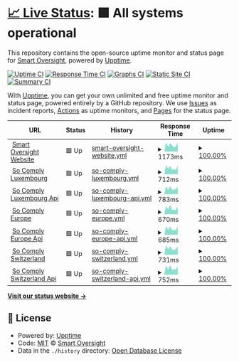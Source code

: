 # [📈 Live Status](https://status.smart-oversight.com): <!--live status--> **🟩 All systems operational**

This repository contains the open-source uptime monitor and status page for [Smart Oversight](https://www.smart-oversight.com), powered by [Upptime](https://github.com/upptime/upptime).

[![Uptime CI](https://github.com/smart-oversight/smartoversight-status/workflows/Uptime%20CI/badge.svg)](https://github.com/smart-oversight/smartoversight-status/actions?query=workflow%3A%22Uptime+CI%22)
[![Response Time CI](https://github.com/smart-oversight/smartoversight-status/workflows/Response%20Time%20CI/badge.svg)](https://github.com/smart-oversight/smartoversight-status/actions?query=workflow%3A%22Response+Time+CI%22)
[![Graphs CI](https://github.com/smart-oversight/smartoversight-status/workflows/Graphs%20CI/badge.svg)](https://github.com/smart-oversight/smartoversight-status/actions?query=workflow%3A%22Graphs+CI%22)
[![Static Site CI](https://github.com/smart-oversight/smartoversight-status/workflows/Static%20Site%20CI/badge.svg)](https://github.com/smart-oversight/smartoversight-status/actions?query=workflow%3A%22Static+Site+CI%22)
[![Summary CI](https://github.com/smart-oversight/smartoversight-status/workflows/Summary%20CI/badge.svg)](https://github.com/smart-oversight/smartoversight-status/actions?query=workflow%3A%22Summary+CI%22)

With [Upptime](https://upptime.js.org), you can get your own unlimited and free uptime monitor and status page, powered entirely by a GitHub repository. We use [Issues](https://github.com/smart-oversight/smartoversight-status/issues) as incident reports, [Actions](https://github.com/smart-oversight/smartoversight-status/actions) as uptime monitors, and [Pages](https://status.smart-oversight.com) for the status page.

<!--start: status pages-->
<!-- This summary is generated by Upptime (https://github.com/upptime/upptime) -->
<!-- Do not edit this manually, your changes will be overwritten -->
<!-- prettier-ignore -->
| URL | Status | History | Response Time | Uptime |
| --- | ------ | ------- | ------------- | ------ |
| <img alt="" src="https://icons.duckduckgo.com/ip3/www.smart-oversight.com.ico" height="13"> [Smart Oversight Website](https://www.smart-oversight.com/) | 🟩 Up | [smart-oversight-website.yml](https://github.com/smart-oversight/smartoversight-status/commits/HEAD/history/smart-oversight-website.yml) | <details><summary><img alt="Response time graph" src="./graphs/smart-oversight-website/response-time-week.png" height="20"> 1173ms</summary><br><a href="https://status.smart-oversight.com/history/smart-oversight-website"><img alt="Response time 1311" src="https://img.shields.io/endpoint?url=https%3A%2F%2Fraw.githubusercontent.com%2Fsmart-oversight%2Fsmartoversight-status%2FHEAD%2Fapi%2Fsmart-oversight-website%2Fresponse-time.json"></a><br><a href="https://status.smart-oversight.com/history/smart-oversight-website"><img alt="24-hour response time 1578" src="https://img.shields.io/endpoint?url=https%3A%2F%2Fraw.githubusercontent.com%2Fsmart-oversight%2Fsmartoversight-status%2FHEAD%2Fapi%2Fsmart-oversight-website%2Fresponse-time-day.json"></a><br><a href="https://status.smart-oversight.com/history/smart-oversight-website"><img alt="7-day response time 1173" src="https://img.shields.io/endpoint?url=https%3A%2F%2Fraw.githubusercontent.com%2Fsmart-oversight%2Fsmartoversight-status%2FHEAD%2Fapi%2Fsmart-oversight-website%2Fresponse-time-week.json"></a><br><a href="https://status.smart-oversight.com/history/smart-oversight-website"><img alt="30-day response time 1225" src="https://img.shields.io/endpoint?url=https%3A%2F%2Fraw.githubusercontent.com%2Fsmart-oversight%2Fsmartoversight-status%2FHEAD%2Fapi%2Fsmart-oversight-website%2Fresponse-time-month.json"></a><br><a href="https://status.smart-oversight.com/history/smart-oversight-website"><img alt="1-year response time 1308" src="https://img.shields.io/endpoint?url=https%3A%2F%2Fraw.githubusercontent.com%2Fsmart-oversight%2Fsmartoversight-status%2FHEAD%2Fapi%2Fsmart-oversight-website%2Fresponse-time-year.json"></a></details> | <details><summary><a href="https://status.smart-oversight.com/history/smart-oversight-website">100.00%</a></summary><a href="https://status.smart-oversight.com/history/smart-oversight-website"><img alt="All-time uptime 99.75%" src="https://img.shields.io/endpoint?url=https%3A%2F%2Fraw.githubusercontent.com%2Fsmart-oversight%2Fsmartoversight-status%2FHEAD%2Fapi%2Fsmart-oversight-website%2Fuptime.json"></a><br><a href="https://status.smart-oversight.com/history/smart-oversight-website"><img alt="24-hour uptime 100.00%" src="https://img.shields.io/endpoint?url=https%3A%2F%2Fraw.githubusercontent.com%2Fsmart-oversight%2Fsmartoversight-status%2FHEAD%2Fapi%2Fsmart-oversight-website%2Fuptime-day.json"></a><br><a href="https://status.smart-oversight.com/history/smart-oversight-website"><img alt="7-day uptime 100.00%" src="https://img.shields.io/endpoint?url=https%3A%2F%2Fraw.githubusercontent.com%2Fsmart-oversight%2Fsmartoversight-status%2FHEAD%2Fapi%2Fsmart-oversight-website%2Fuptime-week.json"></a><br><a href="https://status.smart-oversight.com/history/smart-oversight-website"><img alt="30-day uptime 100.00%" src="https://img.shields.io/endpoint?url=https%3A%2F%2Fraw.githubusercontent.com%2Fsmart-oversight%2Fsmartoversight-status%2FHEAD%2Fapi%2Fsmart-oversight-website%2Fuptime-month.json"></a><br><a href="https://status.smart-oversight.com/history/smart-oversight-website"><img alt="1-year uptime 99.75%" src="https://img.shields.io/endpoint?url=https%3A%2F%2Fraw.githubusercontent.com%2Fsmart-oversight%2Fsmartoversight-status%2FHEAD%2Fapi%2Fsmart-oversight-website%2Fuptime-year.json"></a></details>
| <img alt="" src="https://icons.duckduckgo.com/ip3/app-lux.so-comply.com.ico" height="13"> [So Comply Luxembourg](https://app-lux.so-comply.com/) | 🟩 Up | [so-comply-luxembourg.yml](https://github.com/smart-oversight/smartoversight-status/commits/HEAD/history/so-comply-luxembourg.yml) | <details><summary><img alt="Response time graph" src="./graphs/so-comply-luxembourg/response-time-week.png" height="20"> 712ms</summary><br><a href="https://status.smart-oversight.com/history/so-comply-luxembourg"><img alt="Response time 688" src="https://img.shields.io/endpoint?url=https%3A%2F%2Fraw.githubusercontent.com%2Fsmart-oversight%2Fsmartoversight-status%2FHEAD%2Fapi%2Fso-comply-luxembourg%2Fresponse-time.json"></a><br><a href="https://status.smart-oversight.com/history/so-comply-luxembourg"><img alt="24-hour response time 991" src="https://img.shields.io/endpoint?url=https%3A%2F%2Fraw.githubusercontent.com%2Fsmart-oversight%2Fsmartoversight-status%2FHEAD%2Fapi%2Fso-comply-luxembourg%2Fresponse-time-day.json"></a><br><a href="https://status.smart-oversight.com/history/so-comply-luxembourg"><img alt="7-day response time 712" src="https://img.shields.io/endpoint?url=https%3A%2F%2Fraw.githubusercontent.com%2Fsmart-oversight%2Fsmartoversight-status%2FHEAD%2Fapi%2Fso-comply-luxembourg%2Fresponse-time-week.json"></a><br><a href="https://status.smart-oversight.com/history/so-comply-luxembourg"><img alt="30-day response time 717" src="https://img.shields.io/endpoint?url=https%3A%2F%2Fraw.githubusercontent.com%2Fsmart-oversight%2Fsmartoversight-status%2FHEAD%2Fapi%2Fso-comply-luxembourg%2Fresponse-time-month.json"></a><br><a href="https://status.smart-oversight.com/history/so-comply-luxembourg"><img alt="1-year response time 688" src="https://img.shields.io/endpoint?url=https%3A%2F%2Fraw.githubusercontent.com%2Fsmart-oversight%2Fsmartoversight-status%2FHEAD%2Fapi%2Fso-comply-luxembourg%2Fresponse-time-year.json"></a></details> | <details><summary><a href="https://status.smart-oversight.com/history/so-comply-luxembourg">100.00%</a></summary><a href="https://status.smart-oversight.com/history/so-comply-luxembourg"><img alt="All-time uptime 99.97%" src="https://img.shields.io/endpoint?url=https%3A%2F%2Fraw.githubusercontent.com%2Fsmart-oversight%2Fsmartoversight-status%2FHEAD%2Fapi%2Fso-comply-luxembourg%2Fuptime.json"></a><br><a href="https://status.smart-oversight.com/history/so-comply-luxembourg"><img alt="24-hour uptime 100.00%" src="https://img.shields.io/endpoint?url=https%3A%2F%2Fraw.githubusercontent.com%2Fsmart-oversight%2Fsmartoversight-status%2FHEAD%2Fapi%2Fso-comply-luxembourg%2Fuptime-day.json"></a><br><a href="https://status.smart-oversight.com/history/so-comply-luxembourg"><img alt="7-day uptime 100.00%" src="https://img.shields.io/endpoint?url=https%3A%2F%2Fraw.githubusercontent.com%2Fsmart-oversight%2Fsmartoversight-status%2FHEAD%2Fapi%2Fso-comply-luxembourg%2Fuptime-week.json"></a><br><a href="https://status.smart-oversight.com/history/so-comply-luxembourg"><img alt="30-day uptime 100.00%" src="https://img.shields.io/endpoint?url=https%3A%2F%2Fraw.githubusercontent.com%2Fsmart-oversight%2Fsmartoversight-status%2FHEAD%2Fapi%2Fso-comply-luxembourg%2Fuptime-month.json"></a><br><a href="https://status.smart-oversight.com/history/so-comply-luxembourg"><img alt="1-year uptime 99.98%" src="https://img.shields.io/endpoint?url=https%3A%2F%2Fraw.githubusercontent.com%2Fsmart-oversight%2Fsmartoversight-status%2FHEAD%2Fapi%2Fso-comply-luxembourg%2Fuptime-year.json"></a></details>
| <img alt="" src="https://icons.duckduckgo.com/ip3/api-lux.so-comply.com.ico" height="13"> [So Comply Luxembourg Api](https://api-lux.so-comply.com/v1/health-check) | 🟩 Up | [so-comply-luxembourg-api.yml](https://github.com/smart-oversight/smartoversight-status/commits/HEAD/history/so-comply-luxembourg-api.yml) | <details><summary><img alt="Response time graph" src="./graphs/so-comply-luxembourg-api/response-time-week.png" height="20"> 783ms</summary><br><a href="https://status.smart-oversight.com/history/so-comply-luxembourg-api"><img alt="Response time 758" src="https://img.shields.io/endpoint?url=https%3A%2F%2Fraw.githubusercontent.com%2Fsmart-oversight%2Fsmartoversight-status%2FHEAD%2Fapi%2Fso-comply-luxembourg-api%2Fresponse-time.json"></a><br><a href="https://status.smart-oversight.com/history/so-comply-luxembourg-api"><img alt="24-hour response time 1016" src="https://img.shields.io/endpoint?url=https%3A%2F%2Fraw.githubusercontent.com%2Fsmart-oversight%2Fsmartoversight-status%2FHEAD%2Fapi%2Fso-comply-luxembourg-api%2Fresponse-time-day.json"></a><br><a href="https://status.smart-oversight.com/history/so-comply-luxembourg-api"><img alt="7-day response time 783" src="https://img.shields.io/endpoint?url=https%3A%2F%2Fraw.githubusercontent.com%2Fsmart-oversight%2Fsmartoversight-status%2FHEAD%2Fapi%2Fso-comply-luxembourg-api%2Fresponse-time-week.json"></a><br><a href="https://status.smart-oversight.com/history/so-comply-luxembourg-api"><img alt="30-day response time 736" src="https://img.shields.io/endpoint?url=https%3A%2F%2Fraw.githubusercontent.com%2Fsmart-oversight%2Fsmartoversight-status%2FHEAD%2Fapi%2Fso-comply-luxembourg-api%2Fresponse-time-month.json"></a><br><a href="https://status.smart-oversight.com/history/so-comply-luxembourg-api"><img alt="1-year response time 759" src="https://img.shields.io/endpoint?url=https%3A%2F%2Fraw.githubusercontent.com%2Fsmart-oversight%2Fsmartoversight-status%2FHEAD%2Fapi%2Fso-comply-luxembourg-api%2Fresponse-time-year.json"></a></details> | <details><summary><a href="https://status.smart-oversight.com/history/so-comply-luxembourg-api">100.00%</a></summary><a href="https://status.smart-oversight.com/history/so-comply-luxembourg-api"><img alt="All-time uptime 99.97%" src="https://img.shields.io/endpoint?url=https%3A%2F%2Fraw.githubusercontent.com%2Fsmart-oversight%2Fsmartoversight-status%2FHEAD%2Fapi%2Fso-comply-luxembourg-api%2Fuptime.json"></a><br><a href="https://status.smart-oversight.com/history/so-comply-luxembourg-api"><img alt="24-hour uptime 100.00%" src="https://img.shields.io/endpoint?url=https%3A%2F%2Fraw.githubusercontent.com%2Fsmart-oversight%2Fsmartoversight-status%2FHEAD%2Fapi%2Fso-comply-luxembourg-api%2Fuptime-day.json"></a><br><a href="https://status.smart-oversight.com/history/so-comply-luxembourg-api"><img alt="7-day uptime 100.00%" src="https://img.shields.io/endpoint?url=https%3A%2F%2Fraw.githubusercontent.com%2Fsmart-oversight%2Fsmartoversight-status%2FHEAD%2Fapi%2Fso-comply-luxembourg-api%2Fuptime-week.json"></a><br><a href="https://status.smart-oversight.com/history/so-comply-luxembourg-api"><img alt="30-day uptime 100.00%" src="https://img.shields.io/endpoint?url=https%3A%2F%2Fraw.githubusercontent.com%2Fsmart-oversight%2Fsmartoversight-status%2FHEAD%2Fapi%2Fso-comply-luxembourg-api%2Fuptime-month.json"></a><br><a href="https://status.smart-oversight.com/history/so-comply-luxembourg-api"><img alt="1-year uptime 99.98%" src="https://img.shields.io/endpoint?url=https%3A%2F%2Fraw.githubusercontent.com%2Fsmart-oversight%2Fsmartoversight-status%2FHEAD%2Fapi%2Fso-comply-luxembourg-api%2Fuptime-year.json"></a></details>
| <img alt="" src="https://icons.duckduckgo.com/ip3/app.so-comply.com.ico" height="13"> [So Comply Europe](https://app.so-comply.com/) | 🟩 Up | [so-comply-europe.yml](https://github.com/smart-oversight/smartoversight-status/commits/HEAD/history/so-comply-europe.yml) | <details><summary><img alt="Response time graph" src="./graphs/so-comply-europe/response-time-week.png" height="20"> 670ms</summary><br><a href="https://status.smart-oversight.com/history/so-comply-europe"><img alt="Response time 755" src="https://img.shields.io/endpoint?url=https%3A%2F%2Fraw.githubusercontent.com%2Fsmart-oversight%2Fsmartoversight-status%2FHEAD%2Fapi%2Fso-comply-europe%2Fresponse-time.json"></a><br><a href="https://status.smart-oversight.com/history/so-comply-europe"><img alt="24-hour response time 843" src="https://img.shields.io/endpoint?url=https%3A%2F%2Fraw.githubusercontent.com%2Fsmart-oversight%2Fsmartoversight-status%2FHEAD%2Fapi%2Fso-comply-europe%2Fresponse-time-day.json"></a><br><a href="https://status.smart-oversight.com/history/so-comply-europe"><img alt="7-day response time 670" src="https://img.shields.io/endpoint?url=https%3A%2F%2Fraw.githubusercontent.com%2Fsmart-oversight%2Fsmartoversight-status%2FHEAD%2Fapi%2Fso-comply-europe%2Fresponse-time-week.json"></a><br><a href="https://status.smart-oversight.com/history/so-comply-europe"><img alt="30-day response time 661" src="https://img.shields.io/endpoint?url=https%3A%2F%2Fraw.githubusercontent.com%2Fsmart-oversight%2Fsmartoversight-status%2FHEAD%2Fapi%2Fso-comply-europe%2Fresponse-time-month.json"></a><br><a href="https://status.smart-oversight.com/history/so-comply-europe"><img alt="1-year response time 758" src="https://img.shields.io/endpoint?url=https%3A%2F%2Fraw.githubusercontent.com%2Fsmart-oversight%2Fsmartoversight-status%2FHEAD%2Fapi%2Fso-comply-europe%2Fresponse-time-year.json"></a></details> | <details><summary><a href="https://status.smart-oversight.com/history/so-comply-europe">100.00%</a></summary><a href="https://status.smart-oversight.com/history/so-comply-europe"><img alt="All-time uptime 99.62%" src="https://img.shields.io/endpoint?url=https%3A%2F%2Fraw.githubusercontent.com%2Fsmart-oversight%2Fsmartoversight-status%2FHEAD%2Fapi%2Fso-comply-europe%2Fuptime.json"></a><br><a href="https://status.smart-oversight.com/history/so-comply-europe"><img alt="24-hour uptime 100.00%" src="https://img.shields.io/endpoint?url=https%3A%2F%2Fraw.githubusercontent.com%2Fsmart-oversight%2Fsmartoversight-status%2FHEAD%2Fapi%2Fso-comply-europe%2Fuptime-day.json"></a><br><a href="https://status.smart-oversight.com/history/so-comply-europe"><img alt="7-day uptime 100.00%" src="https://img.shields.io/endpoint?url=https%3A%2F%2Fraw.githubusercontent.com%2Fsmart-oversight%2Fsmartoversight-status%2FHEAD%2Fapi%2Fso-comply-europe%2Fuptime-week.json"></a><br><a href="https://status.smart-oversight.com/history/so-comply-europe"><img alt="30-day uptime 100.00%" src="https://img.shields.io/endpoint?url=https%3A%2F%2Fraw.githubusercontent.com%2Fsmart-oversight%2Fsmartoversight-status%2FHEAD%2Fapi%2Fso-comply-europe%2Fuptime-month.json"></a><br><a href="https://status.smart-oversight.com/history/so-comply-europe"><img alt="1-year uptime 99.61%" src="https://img.shields.io/endpoint?url=https%3A%2F%2Fraw.githubusercontent.com%2Fsmart-oversight%2Fsmartoversight-status%2FHEAD%2Fapi%2Fso-comply-europe%2Fuptime-year.json"></a></details>
| <img alt="" src="https://icons.duckduckgo.com/ip3/api.so-comply.com.ico" height="13"> [So Comply Europe Api](https://api.so-comply.com/v1/health-check) | 🟩 Up | [so-comply-europe-api.yml](https://github.com/smart-oversight/smartoversight-status/commits/HEAD/history/so-comply-europe-api.yml) | <details><summary><img alt="Response time graph" src="./graphs/so-comply-europe-api/response-time-week.png" height="20"> 685ms</summary><br><a href="https://status.smart-oversight.com/history/so-comply-europe-api"><img alt="Response time 676" src="https://img.shields.io/endpoint?url=https%3A%2F%2Fraw.githubusercontent.com%2Fsmart-oversight%2Fsmartoversight-status%2FHEAD%2Fapi%2Fso-comply-europe-api%2Fresponse-time.json"></a><br><a href="https://status.smart-oversight.com/history/so-comply-europe-api"><img alt="24-hour response time 953" src="https://img.shields.io/endpoint?url=https%3A%2F%2Fraw.githubusercontent.com%2Fsmart-oversight%2Fsmartoversight-status%2FHEAD%2Fapi%2Fso-comply-europe-api%2Fresponse-time-day.json"></a><br><a href="https://status.smart-oversight.com/history/so-comply-europe-api"><img alt="7-day response time 685" src="https://img.shields.io/endpoint?url=https%3A%2F%2Fraw.githubusercontent.com%2Fsmart-oversight%2Fsmartoversight-status%2FHEAD%2Fapi%2Fso-comply-europe-api%2Fresponse-time-week.json"></a><br><a href="https://status.smart-oversight.com/history/so-comply-europe-api"><img alt="30-day response time 676" src="https://img.shields.io/endpoint?url=https%3A%2F%2Fraw.githubusercontent.com%2Fsmart-oversight%2Fsmartoversight-status%2FHEAD%2Fapi%2Fso-comply-europe-api%2Fresponse-time-month.json"></a><br><a href="https://status.smart-oversight.com/history/so-comply-europe-api"><img alt="1-year response time 676" src="https://img.shields.io/endpoint?url=https%3A%2F%2Fraw.githubusercontent.com%2Fsmart-oversight%2Fsmartoversight-status%2FHEAD%2Fapi%2Fso-comply-europe-api%2Fresponse-time-year.json"></a></details> | <details><summary><a href="https://status.smart-oversight.com/history/so-comply-europe-api">100.00%</a></summary><a href="https://status.smart-oversight.com/history/so-comply-europe-api"><img alt="All-time uptime 99.62%" src="https://img.shields.io/endpoint?url=https%3A%2F%2Fraw.githubusercontent.com%2Fsmart-oversight%2Fsmartoversight-status%2FHEAD%2Fapi%2Fso-comply-europe-api%2Fuptime.json"></a><br><a href="https://status.smart-oversight.com/history/so-comply-europe-api"><img alt="24-hour uptime 100.00%" src="https://img.shields.io/endpoint?url=https%3A%2F%2Fraw.githubusercontent.com%2Fsmart-oversight%2Fsmartoversight-status%2FHEAD%2Fapi%2Fso-comply-europe-api%2Fuptime-day.json"></a><br><a href="https://status.smart-oversight.com/history/so-comply-europe-api"><img alt="7-day uptime 100.00%" src="https://img.shields.io/endpoint?url=https%3A%2F%2Fraw.githubusercontent.com%2Fsmart-oversight%2Fsmartoversight-status%2FHEAD%2Fapi%2Fso-comply-europe-api%2Fuptime-week.json"></a><br><a href="https://status.smart-oversight.com/history/so-comply-europe-api"><img alt="30-day uptime 100.00%" src="https://img.shields.io/endpoint?url=https%3A%2F%2Fraw.githubusercontent.com%2Fsmart-oversight%2Fsmartoversight-status%2FHEAD%2Fapi%2Fso-comply-europe-api%2Fuptime-month.json"></a><br><a href="https://status.smart-oversight.com/history/so-comply-europe-api"><img alt="1-year uptime 99.62%" src="https://img.shields.io/endpoint?url=https%3A%2F%2Fraw.githubusercontent.com%2Fsmart-oversight%2Fsmartoversight-status%2FHEAD%2Fapi%2Fso-comply-europe-api%2Fuptime-year.json"></a></details>
| <img alt="" src="https://icons.duckduckgo.com/ip3/app-swiss.so-comply.com.ico" height="13"> [So Comply Switzerland](https://app-swiss.so-comply.com/) | 🟩 Up | [so-comply-switzerland.yml](https://github.com/smart-oversight/smartoversight-status/commits/HEAD/history/so-comply-switzerland.yml) | <details><summary><img alt="Response time graph" src="./graphs/so-comply-switzerland/response-time-week.png" height="20"> 731ms</summary><br><a href="https://status.smart-oversight.com/history/so-comply-switzerland"><img alt="Response time 704" src="https://img.shields.io/endpoint?url=https%3A%2F%2Fraw.githubusercontent.com%2Fsmart-oversight%2Fsmartoversight-status%2FHEAD%2Fapi%2Fso-comply-switzerland%2Fresponse-time.json"></a><br><a href="https://status.smart-oversight.com/history/so-comply-switzerland"><img alt="24-hour response time 940" src="https://img.shields.io/endpoint?url=https%3A%2F%2Fraw.githubusercontent.com%2Fsmart-oversight%2Fsmartoversight-status%2FHEAD%2Fapi%2Fso-comply-switzerland%2Fresponse-time-day.json"></a><br><a href="https://status.smart-oversight.com/history/so-comply-switzerland"><img alt="7-day response time 731" src="https://img.shields.io/endpoint?url=https%3A%2F%2Fraw.githubusercontent.com%2Fsmart-oversight%2Fsmartoversight-status%2FHEAD%2Fapi%2Fso-comply-switzerland%2Fresponse-time-week.json"></a><br><a href="https://status.smart-oversight.com/history/so-comply-switzerland"><img alt="30-day response time 706" src="https://img.shields.io/endpoint?url=https%3A%2F%2Fraw.githubusercontent.com%2Fsmart-oversight%2Fsmartoversight-status%2FHEAD%2Fapi%2Fso-comply-switzerland%2Fresponse-time-month.json"></a><br><a href="https://status.smart-oversight.com/history/so-comply-switzerland"><img alt="1-year response time 705" src="https://img.shields.io/endpoint?url=https%3A%2F%2Fraw.githubusercontent.com%2Fsmart-oversight%2Fsmartoversight-status%2FHEAD%2Fapi%2Fso-comply-switzerland%2Fresponse-time-year.json"></a></details> | <details><summary><a href="https://status.smart-oversight.com/history/so-comply-switzerland">100.00%</a></summary><a href="https://status.smart-oversight.com/history/so-comply-switzerland"><img alt="All-time uptime 99.73%" src="https://img.shields.io/endpoint?url=https%3A%2F%2Fraw.githubusercontent.com%2Fsmart-oversight%2Fsmartoversight-status%2FHEAD%2Fapi%2Fso-comply-switzerland%2Fuptime.json"></a><br><a href="https://status.smart-oversight.com/history/so-comply-switzerland"><img alt="24-hour uptime 100.00%" src="https://img.shields.io/endpoint?url=https%3A%2F%2Fraw.githubusercontent.com%2Fsmart-oversight%2Fsmartoversight-status%2FHEAD%2Fapi%2Fso-comply-switzerland%2Fuptime-day.json"></a><br><a href="https://status.smart-oversight.com/history/so-comply-switzerland"><img alt="7-day uptime 100.00%" src="https://img.shields.io/endpoint?url=https%3A%2F%2Fraw.githubusercontent.com%2Fsmart-oversight%2Fsmartoversight-status%2FHEAD%2Fapi%2Fso-comply-switzerland%2Fuptime-week.json"></a><br><a href="https://status.smart-oversight.com/history/so-comply-switzerland"><img alt="30-day uptime 100.00%" src="https://img.shields.io/endpoint?url=https%3A%2F%2Fraw.githubusercontent.com%2Fsmart-oversight%2Fsmartoversight-status%2FHEAD%2Fapi%2Fso-comply-switzerland%2Fuptime-month.json"></a><br><a href="https://status.smart-oversight.com/history/so-comply-switzerland"><img alt="1-year uptime 99.73%" src="https://img.shields.io/endpoint?url=https%3A%2F%2Fraw.githubusercontent.com%2Fsmart-oversight%2Fsmartoversight-status%2FHEAD%2Fapi%2Fso-comply-switzerland%2Fuptime-year.json"></a></details>
| <img alt="" src="https://icons.duckduckgo.com/ip3/api-swiss.so-comply.com.ico" height="13"> [So Comply Switzerland Api](https://api-swiss.so-comply.com/v1/health-check) | 🟩 Up | [so-comply-switzerland-api.yml](https://github.com/smart-oversight/smartoversight-status/commits/HEAD/history/so-comply-switzerland-api.yml) | <details><summary><img alt="Response time graph" src="./graphs/so-comply-switzerland-api/response-time-week.png" height="20"> 752ms</summary><br><a href="https://status.smart-oversight.com/history/so-comply-switzerland-api"><img alt="Response time 738" src="https://img.shields.io/endpoint?url=https%3A%2F%2Fraw.githubusercontent.com%2Fsmart-oversight%2Fsmartoversight-status%2FHEAD%2Fapi%2Fso-comply-switzerland-api%2Fresponse-time.json"></a><br><a href="https://status.smart-oversight.com/history/so-comply-switzerland-api"><img alt="24-hour response time 980" src="https://img.shields.io/endpoint?url=https%3A%2F%2Fraw.githubusercontent.com%2Fsmart-oversight%2Fsmartoversight-status%2FHEAD%2Fapi%2Fso-comply-switzerland-api%2Fresponse-time-day.json"></a><br><a href="https://status.smart-oversight.com/history/so-comply-switzerland-api"><img alt="7-day response time 752" src="https://img.shields.io/endpoint?url=https%3A%2F%2Fraw.githubusercontent.com%2Fsmart-oversight%2Fsmartoversight-status%2FHEAD%2Fapi%2Fso-comply-switzerland-api%2Fresponse-time-week.json"></a><br><a href="https://status.smart-oversight.com/history/so-comply-switzerland-api"><img alt="30-day response time 751" src="https://img.shields.io/endpoint?url=https%3A%2F%2Fraw.githubusercontent.com%2Fsmart-oversight%2Fsmartoversight-status%2FHEAD%2Fapi%2Fso-comply-switzerland-api%2Fresponse-time-month.json"></a><br><a href="https://status.smart-oversight.com/history/so-comply-switzerland-api"><img alt="1-year response time 738" src="https://img.shields.io/endpoint?url=https%3A%2F%2Fraw.githubusercontent.com%2Fsmart-oversight%2Fsmartoversight-status%2FHEAD%2Fapi%2Fso-comply-switzerland-api%2Fresponse-time-year.json"></a></details> | <details><summary><a href="https://status.smart-oversight.com/history/so-comply-switzerland-api">100.00%</a></summary><a href="https://status.smart-oversight.com/history/so-comply-switzerland-api"><img alt="All-time uptime 99.73%" src="https://img.shields.io/endpoint?url=https%3A%2F%2Fraw.githubusercontent.com%2Fsmart-oversight%2Fsmartoversight-status%2FHEAD%2Fapi%2Fso-comply-switzerland-api%2Fuptime.json"></a><br><a href="https://status.smart-oversight.com/history/so-comply-switzerland-api"><img alt="24-hour uptime 100.00%" src="https://img.shields.io/endpoint?url=https%3A%2F%2Fraw.githubusercontent.com%2Fsmart-oversight%2Fsmartoversight-status%2FHEAD%2Fapi%2Fso-comply-switzerland-api%2Fuptime-day.json"></a><br><a href="https://status.smart-oversight.com/history/so-comply-switzerland-api"><img alt="7-day uptime 100.00%" src="https://img.shields.io/endpoint?url=https%3A%2F%2Fraw.githubusercontent.com%2Fsmart-oversight%2Fsmartoversight-status%2FHEAD%2Fapi%2Fso-comply-switzerland-api%2Fuptime-week.json"></a><br><a href="https://status.smart-oversight.com/history/so-comply-switzerland-api"><img alt="30-day uptime 100.00%" src="https://img.shields.io/endpoint?url=https%3A%2F%2Fraw.githubusercontent.com%2Fsmart-oversight%2Fsmartoversight-status%2FHEAD%2Fapi%2Fso-comply-switzerland-api%2Fuptime-month.json"></a><br><a href="https://status.smart-oversight.com/history/so-comply-switzerland-api"><img alt="1-year uptime 99.74%" src="https://img.shields.io/endpoint?url=https%3A%2F%2Fraw.githubusercontent.com%2Fsmart-oversight%2Fsmartoversight-status%2FHEAD%2Fapi%2Fso-comply-switzerland-api%2Fuptime-year.json"></a></details>

<!--end: status pages-->

[**Visit our status website →**](https://status.smart-oversight.com)

## 📄 License

- Powered by: [Upptime](https://github.com/upptime/upptime)
- Code: [MIT](./LICENSE) © [Smart Oversight](https://www.smart-oversight.com)
- Data in the `./history` directory: [Open Database License](https://opendatacommons.org/licenses/odbl/1-0/)
